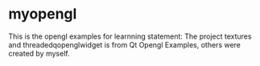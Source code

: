 # myopengl
This is the opengl examples for learnning
statement:
  The project textures and threadedqopenglwidget is from Qt Opengl Examples, others were created by myself.
